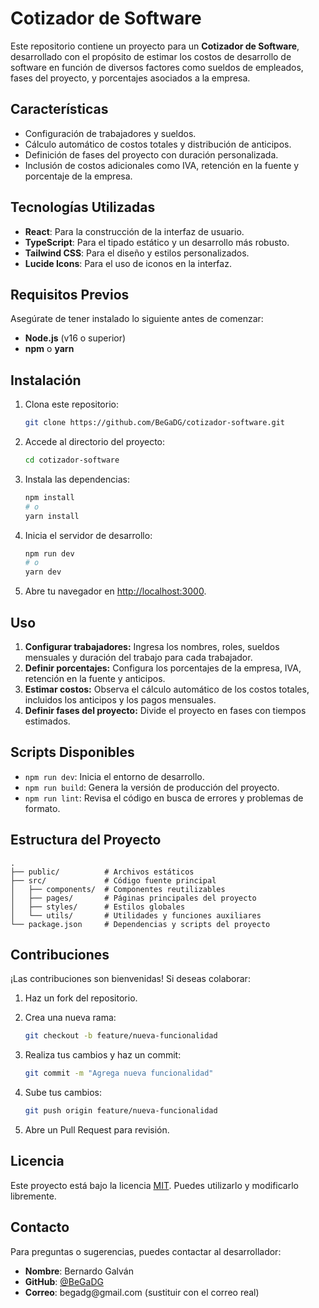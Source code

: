 # Cotizador de Software

Este repositorio contiene un proyecto para un **Cotizador de Software**, desarrollado con el propósito de estimar los costos de desarrollo de software en función de diversos factores como sueldos de empleados, fases del proyecto, y porcentajes asociados a la empresa.

## Características

- Configuración de trabajadores y sueldos.
- Cálculo automático de costos totales y distribución de anticipos.
- Definición de fases del proyecto con duración personalizada.
- Inclusión de costos adicionales como IVA, retención en la fuente y porcentaje de la empresa.

## Tecnologías Utilizadas

- **React**: Para la construcción de la interfaz de usuario.
- **TypeScript**: Para el tipado estático y un desarrollo más robusto.
- **Tailwind CSS**: Para el diseño y estilos personalizados.
- **Lucide Icons**: Para el uso de iconos en la interfaz.

## Requisitos Previos

Asegúrate de tener instalado lo siguiente antes de comenzar:

- **Node.js** (v16 o superior)
- **npm** o **yarn**

## Instalación

1. Clona este repositorio:

   ```bash
   git clone https://github.com/BeGaDG/cotizador-software.git
   ```

2. Accede al directorio del proyecto:

   ```bash
   cd cotizador-software
   ```

3. Instala las dependencias:

   ```bash
   npm install
   # o
   yarn install
   ```

4. Inicia el servidor de desarrollo:

   ```bash
   npm run dev
   # o
   yarn dev
   ```

5. Abre tu navegador en [http://localhost:3000](http://localhost:3000).

## Uso

1. **Configurar trabajadores:** Ingresa los nombres, roles, sueldos mensuales y duración del trabajo para cada trabajador.
2. **Definir porcentajes:** Configura los porcentajes de la empresa, IVA, retención en la fuente y anticipos.
3. **Estimar costos:** Observa el cálculo automático de los costos totales, incluidos los anticipos y los pagos mensuales.
4. **Definir fases del proyecto:** Divide el proyecto en fases con tiempos estimados.

## Scripts Disponibles

- `npm run dev`: Inicia el entorno de desarrollo.
- `npm run build`: Genera la versión de producción del proyecto.
- `npm run lint`: Revisa el código en busca de errores y problemas de formato.

## Estructura del Proyecto

```
.
├── public/          # Archivos estáticos
├── src/             # Código fuente principal
│   ├── components/  # Componentes reutilizables
│   ├── pages/       # Páginas principales del proyecto
│   ├── styles/      # Estilos globales
│   └── utils/       # Utilidades y funciones auxiliares
└── package.json     # Dependencias y scripts del proyecto
```

## Contribuciones

¡Las contribuciones son bienvenidas! Si deseas colaborar:

1. Haz un fork del repositorio.

2. Crea una nueva rama:

   ```bash
   git checkout -b feature/nueva-funcionalidad
   ```

3. Realiza tus cambios y haz un commit:

   ```bash
   git commit -m "Agrega nueva funcionalidad"
   ```

4. Sube tus cambios:

   ```bash
   git push origin feature/nueva-funcionalidad
   ```

5. Abre un Pull Request para revisión.

## Licencia

Este proyecto está bajo la licencia [MIT](./LICENSE). Puedes utilizarlo y modificarlo libremente.

## Contacto

Para preguntas o sugerencias, puedes contactar al desarrollador:

- **Nombre**: Bernardo Galván
- **GitHub**: [@BeGaDG](https://github.com/BeGaDG)
- **Correo**: begadg\@gmail.com (sustituir con el correo real)

